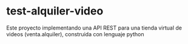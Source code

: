 # test-alquiler-video
Este proyecto implementando una API REST para una tienda virtual de videos (venta.alquiler), construida con lenguaje python

